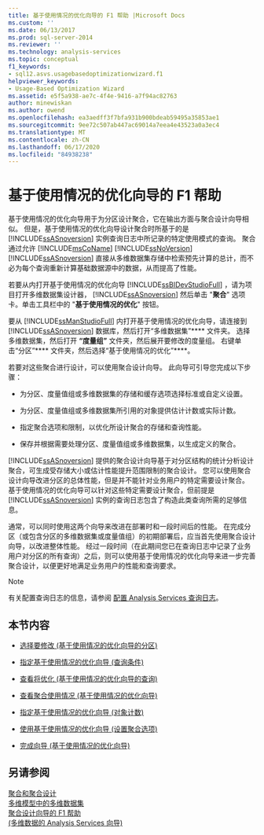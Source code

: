 ```yaml
---
title: 基于使用情况的优化向导的 F1 帮助 |Microsoft Docs
ms.custom: ''
ms.date: 06/13/2017
ms.prod: sql-server-2014
ms.reviewer: ''
ms.technology: analysis-services
ms.topic: conceptual
f1_keywords:
- sql12.asvs.usagebasedoptimizationwizard.f1
helpviewer_keywords:
- Usage-Based Optimization Wizard
ms.assetid: e5f5a938-ae7c-4f4e-9416-a7f94ac82763
author: minewiskan
ms.author: owend
ms.openlocfilehash: ea3aedff3f7bfa931b900bdeab59495a35853ae1
ms.sourcegitcommit: 9ee72c507ab447ac69014a7eea4e43523a0a3ec4
ms.translationtype: MT
ms.contentlocale: zh-CN
ms.lasthandoff: 06/17/2020
ms.locfileid: "84938238"
---
```

# <a name="usage-based-optimization-wizard-f1-help"></a>基于使用情况的优化向导的 F1 帮助
  基于使用情况的优化向导用于为分区设计聚合，它在输出方面与聚合设计向导相似。 但是，基于使用情况的优化向导设计聚合时所基于的是 [!INCLUDE[ssASnoversion](../includes/ssasnoversion-md.md)] 实例查询日志中所记录的特定使用模式的查询。 聚合通过允许 [!INCLUDE[msCoName](../includes/msconame-md.md)] [!INCLUDE[ssNoVersion](../includes/ssnoversion-md.md)] [!INCLUDE[ssASnoversion](../includes/ssasnoversion-md.md)] 直接从多维数据集存储中检索预先计算的总计，而不必为每个查询重新计算基础数据源中的数据，从而提高了性能。  
  
 若要从内打开基于使用情况的优化向导 [!INCLUDE[ssBIDevStudioFull](../includes/ssbidevstudiofull-md.md)] ，请为项目打开多维数据集设计器， [!INCLUDE[ssASnoversion](../includes/ssasnoversion-md.md)] 然后单击 "**聚合**" 选项卡。单击工具栏中的 "**基于使用情况的优化**" 按钮。  
  
 要从 [!INCLUDE[ssManStudioFull](../includes/ssmanstudiofull-md.md)] 内打开基于使用情况的优化向导，请连接到 [!INCLUDE[ssASnoversion](../includes/ssasnoversion-md.md)] 数据库，然后打开“多维数据集”**** 文件夹。 选择多维数据集，然后打开 **“度量组”** 文件夹，然后展开要修改的度量组。 右键单击“分区”**** 文件夹，然后选择“基于使用情况的优化”****。  
  
 若要对这些聚合进行设计，可以使用聚合设计向导。 此向导可引导您完成以下步骤：  
  
-   为分区、度量值组或多维数据集的存储和缓存选项选择标准或自定义设置。  
  
-   为分区、度量值组或多维数据集所引用的对象提供估计计数或实际计数。  
  
-   指定聚合选项和限制，以优化所设计聚合的存储和查询性能。  
  
-   保存并根据需要处理分区、度量值组或多维数据集，以生成定义的聚合。  
  
 [!INCLUDE[ssASnoversion](../includes/ssasnoversion-md.md)] 提供的聚合设计向导基于对分区结构的统计分析设计聚合，可生成受存储大小或估计性能提升范围限制的聚合设计。 您可以使用聚合设计向导改进分区的总体性能，但是并不能针对业务用户的特定需要设计聚合。 基于使用情况的优化向导可以针对这些特定需要设计聚合，但前提是 [!INCLUDE[ssASnoversion](../includes/ssasnoversion-md.md)] 实例的查询日志包含了构造此类查询所需的足够信息。  
  
 通常，可以同时使用这两个向导来改进在部署时和一段时间后的性能。 在完成分区（或包含分区的多维数据集或度量值组）的初期部署后，应当首先使用聚合设计向导，以改进整体性能。 经过一段时间（在此期间您已在查询日志中记录了业务用户对分区的所有查询）之后，则可以使用基于使用情况的优化向导来进一步完善聚合设计，以便更好地满足业务用户的性能和查询要求。  
  
> [!NOTE]  
>  有关配置查询日志的信息，请参阅 [配置 Analysis Services 查询日志](instances/log-operations-in-analysis-services.md?view=sql-server-2014#bkmk_querylog)。  
  
## <a name="in-this-section"></a>本节内容  
  
-   [选择要修改 &#40;基于使用情况的优化向导的分区&#41;](select-partitions-to-modify-usage-based-optimization-wizard.md)  
  
-   [指定基于使用情况的优化向导 &#40;查询条件&#41;](specify-query-criteria-usage-based-optimization-wizard.md)  
  
-   [查看将优化 &#40;基于使用情况的优化向导的查询&#41;](review-the-queries-that-will-be-optimized-usage-based-optimization-wizard.md)  
  
-   [查看聚合使用情况 &#40;基于使用情况的优化向导&#41;](review-aggregation-usage-usage-based-optimiation-wizard.md)  
  
-   [指定基于使用情况的优化向导 &#40;对象计数&#41;](specify-object-counts-usage-based-optimization-wizard.md)  
  
-   [使用基于使用情况的优化向导 &#40;设置聚合选项&#41;](set-aggregation-options-usage-based-optimization-wizard.md)  
  
-   [完成向导 &#40;基于使用情况的优化向导&#41;](completing-the-wizard-usage-based-optimization-wizard.md)  
  
## <a name="see-also"></a>另请参阅  
 [聚合和聚合设计](multidimensional-models-olap-logical-cube-objects/aggregations-and-aggregation-designs.md)   
 [多维模型中的多维数据集](multidimensional-models/cubes-in-multidimensional-models.md)   
 [聚合设计向导的 F1 帮助](aggregation-design-wizard-f1-help.md)   
 [&#40;多维数据的 Analysis Services 向导&#41;](analysis-services-wizards-multidimensional-data.md)  
  
  
